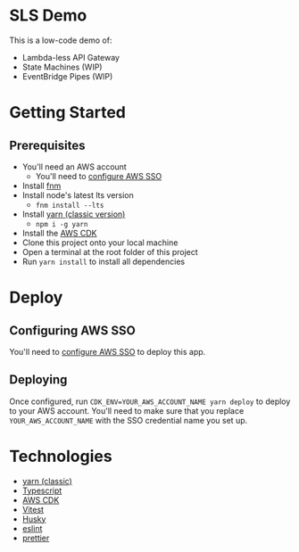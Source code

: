 # SLS Demo

This is a low-code demo of:

- Lambda-less API Gateway
- State Machines (WIP)
- EventBridge Pipes (WIP)

# Getting Started

## Prerequisites

- You'll need an AWS account
  - You'll need to [configure AWS SSO](https://docs.aws.amazon.com/cli/latest/userguide/sso-configure-profile-token.html)
- Install [fnm](https://github.com/Schniz/fnm)
- Install node's latest lts version
  - `fnm install --lts`
- Install [yarn (classic version)](https://classic.yarnpkg.com/lang/en/docs/install/)
  - `npm i -g yarn`
- Install the [AWS CDK](https://docs.aws.amazon.com/cdk/v2/guide/home.html)
- Clone this project onto your local machine
- Open a terminal at the root folder of this project
- Run `yarn install` to install all dependencies

# Deploy

## Configuring AWS SSO

You'll need to [configure AWS SSO](https://docs.aws.amazon.com/cli/latest/userguide/sso-configure-profile-token.html) to deploy this app.

## Deploying

Once configured, run `CDK_ENV=YOUR_AWS_ACCOUNT_NAME yarn deploy` to deploy to your AWS account. You'll need to make sure that you replace `YOUR_AWS_ACCOUNT_NAME` with the SSO credential name you set up.

# Technologies

- [yarn (classic)](https://classic.yarnpkg.com/)
- [Typescript](https://www.typescriptlang.org/)
- [AWS CDK](https://docs.aws.amazon.com/cdk/v2/guide/home.html)
- [Vitest](https://vitest.dev/)
- [Husky](https://github.com/typicode/husky)
- [eslint](https://eslint.org/)
- [prettier](https://prettier.io/)
